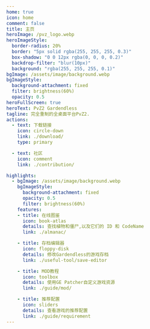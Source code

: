 ```yaml
---
home: true
icon: home
comment: false
title: 主页
heroImage: /pvz_logo.webp
heroImageStyle:  
  border-radius: 20%
  border: "5px solid rgba(255, 255, 255, 0.3)"
  box-shadow: "0 0 12px rgba(0, 0, 0, 0.2)"
  backdrop-filter: "blur(10px)"
  background: "rgba(255, 255, 255, 0.1)"
bgImage: /assets/image/background.webp
bgImageStyle:
  background-attachment: fixed
  filter: brightness(60%)
  opacity: 0.5 
heroFullScreen: true
heroText: PvZ2 Gardendless
tagline: 完全重制的全桌面平台PvZ2.
actions:
  - text: 下载链接
    icon: circle-down
    link: ./download/
    type: primary

  - text: 社区
    icon: comment
    link: ./contribution/

highlights:
  - bgImage: /assets/image/background.webp
    bgImageStyle:
      background-attachment: fixed
      opacity: 0.5
      filter: brightness(60%)
    features:
    - title: 在线图鉴
      icon: book-atlas
      details: 查找植物和僵尸,以及它们的 ID 和 CodeName
      link: ./almanac/

    - title: 存档编辑器
      icon: floppy-disk
      details: 修改Gardendless的游戏存档
      link: ./useful-tool/save-editor

    - title: MOD教程
      icon: toolbox
      details: 使用GE Patcher自定义游戏资源
      link: ./guide/mod/

    - title: 推荐配置
      icon: sliders
      details: 查看游戏的推荐配置
      link: ./guide/requirement
---
```

